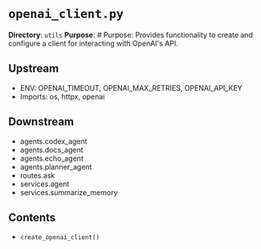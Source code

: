 # `openai_client.py`

**Directory**: `utils`
**Purpose**: # Purpose: Provides functionality to create and configure a client for interacting with OpenAI's API.

## Upstream
- ENV: OPENAI_TIMEOUT, OPENAI_MAX_RETRIES, OPENAI_API_KEY
- Imports: os, httpx, openai

## Downstream
- agents.codex_agent
- agents.docs_agent
- agents.echo_agent
- agents.planner_agent
- routes.ask
- services.agent
- services.summarize_memory

## Contents
- `create_openai_client()`